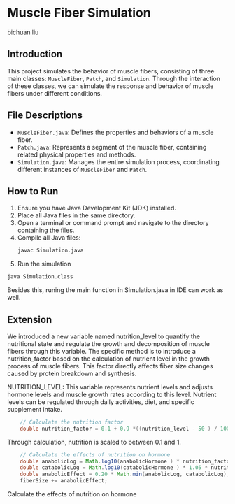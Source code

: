 # Muscle Fiber Simulation
bichuan liu
## Introduction
This project simulates the behavior of muscle fibers, consisting of three main classes: `MuscleFiber`, `Patch`, and `Simulation`. Through the interaction of these classes, we can simulate the response and behavior of muscle fibers under different conditions.

## File Descriptions
- `MuscleFiber.java`: Defines the properties and behaviors of a muscle fiber.
- `Patch.java`: Represents a segment of the muscle fiber, containing related physical properties and methods.
- `Simulation.java`: Manages the entire simulation process, coordinating different instances of `MuscleFiber` and `Patch`.

## How to Run
1. Ensure you have Java Development Kit (JDK) installed.
2. Place all Java files in the same directory.
3. Open a terminal or command prompt and navigate to the directory containing the files.
4. Compile all Java files:
   ```bash
   javac Simulation.java
   ```
5. Run the simulation
```bash
java Simulation.class
```
Besides this, runing the main function in Simulation.java in IDE can work as well.

## Extension
We introduced a new variable named nutrition_level to quantify the nutritional state and regulate the growth and decomposition of muscle fibers through this variable. The specific method is to introduce a nutrition_factor based on the calculation of nutrient level in the growth process of muscle fibers. This factor directly affects fiber size changes caused by protein breakdown and synthesis.

NUTRITION_LEVEL: This variable represents nutrient levels and adjusts hormone levels and muscle growth rates according to this level. Nutrient levels can be regulated through daily activities, diet, and specific supplement intake.
```java
    // Calculate the nutrition factor
    double nutrition_factor = 0.1 + 0.9 *((nutrition_level - 50 ) / 100);
```
Through calculation, nutrition is scaled to between 0.1 and 1.
```java
    // Calculate the effects of nutrition on hormone
    double anabolicLog = Math.log10(anabolicHormone ) * nutrition_factor;
    double catabolicLog = Math.log10(catabolicHormone ) * 1.05 * nutrition_factor;
    double anabolicEffect = 0.20 * Math.min(anabolicLog, catabolicLog);
    fiberSize += anabolicEffect;
```
 
Calculate the effects of nutrition on hormone
